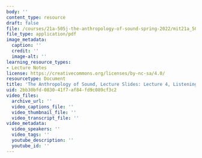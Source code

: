 ```yaml
---
body: ''
content_type: resource
draft: false
file: /courses/21a-505j-the-anthropology-of-sound-spring-2022/mit21a_505js22_lec4.pdf
file_type: application/pdf
image_metadata:
  caption: ''
  credit: ''
  image-alt: ''
learning_resource_types:
- Lecture Notes
license: https://creativecommons.org/licenses/by-nc-sa/4.0/
resourcetype: Document
title: 'The Anthropology of Sound, Lecture Slides: Lecture 4, Listening Machines'
uid: 2bb30bfd-0830-41f7-af84-fd9c089cf3c2
video_files:
  archive_url: ''
  video_captions_file: ''
  video_thumbnail_file: ''
  video_transcript_file: ''
video_metadata:
  video_speakers: ''
  video_tags: ''
  youtube_description: ''
  youtube_id: ''
---
```

